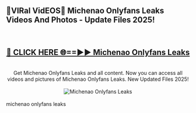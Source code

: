 <h2>🔴VIRal VidEOS🔴 Michenao Onlyfans Leaks Videos And Photos - Update Files 2025!</h2>
<br>
<div align="center">
<h2><a href="https://virallinks.top/odZfE0" rel="nofollow">🔴 CLICK HERE 🌐==►► Michenao Onlyfans Leaks</a></h2>
<br>
Get Michenao Onlyfans Leaks and all content. Now you can access all videos and pictures of Michenao Onlyfans Leaks. New Updated Files 2025!
<br>
<br>
<a href="https://virallinks.top/odZfE0" rel="nofollow" data-target="animated-image.originalLink"><img src="https://i.imgur.com/dJHk4Zq.gif)" alt="Michenao Onlyfans Leaks" style="max-width: 100%; display: inline-block;" data-target="animated-image.originalImage"></a>
</div>
<br>
michenao onlyfans leaks